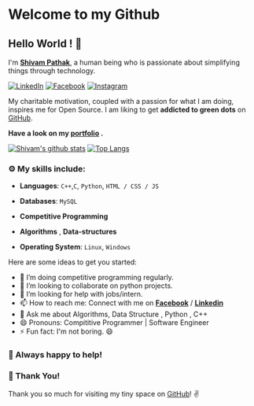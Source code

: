 
# Welcome to my Github
## Hello World ! :wave:

I'm **[Shivam Pathak](https://www.linkedin.com/in/shivam-pathak-351741154/)**, a human being who is passionate about simplifying things through technology.

 [![LinkedIn](https://img.shields.io/static/v1.svg?label=LinkedIn&message=@ShivamPathak&logo=linkedin&style=flat&color=blue)](https://www.linkedin.com/in/shivam-pathak-351741154)
 [![Facebook](https://img.shields.io/static/v1.svg?label=facebook&message=@ShivamPathak&logo=facebook&style=flat&color=blue)](https://www.facebook.com/shivampathak848/)
 [![Instagram](https://img.shields.io/static/v1.svg?label=Instagram&message=@ShivamPathak&logo=Instagram&style=flat&color=blue)](https://www.instagram.com/_.shiivam._/)
 
 My charitable motivation, coupled with a passion for what I am doing, inspires me for Open Source. 
I am liking to get **addicted to green dots** on [GitHub](https://github.com/Shivam-Pathak?tab=repositories).


**Have a look on my [portfolio](https://Shivam-Pathak.github.io/) .** 

[![Shivam's github stats](https://github-readme-stats.vercel.app/api?username=Shivam-Pathak&show_icons=true)](https://github.com/Shivam-Pathak/) [![Top Langs](https://github-readme-stats.vercel.app/api/top-langs/?username=Shivam-Pathak&layout=compact)](https://github.com/Shivam-Pathak/)


### :gear: My skills include:

- **Languages**: `C++`,`C`, `Python`, `HTML / CSS / JS`

- **Databases**: `MySQL` 

- **Competitive Programming**
    
- **Algorithms** , **Data-structures**

- **Operating System**: `Linux`, `Windows`
    
Here are some ideas to get you started:

- 🌱 I’m doing competitive programming regularly.
- 👯 I’m looking to collaborate on python projects.
- 🤔 I’m looking for help with jobs/intern.
- 📫 How to reach me: Connect with me on **[Facebook](https://www.facebook.com/shivampathak848)** / **[Linkedin](https://www.linkedin.com/in/shivam-pathak-351741154/)**  
- 💬 Ask me about Algorithms, Data Structure , Python , C++ 
- 😄 Pronouns: Compititive Programmer | Software Engineer 
- ⚡ Fun fact: I'm not boring. 😄 


### :handshake: Always happy to help!


### :hugs: Thank You!

Thank you so much for visiting my tiny space on [GitHub](https://github.com/Shivam-Pathak)! :v: 


